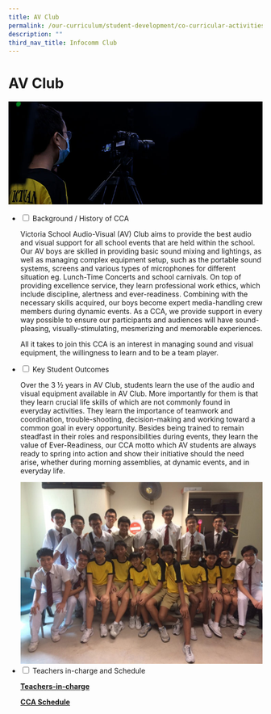 ```yaml
---
title: AV Club
permalink: /our-curriculum/student-development/co-curricular-activities/clubs-societies/av-club/
description: ""
third_nav_title: Infocomm Club
---
```

# **AV Club**

![](/images/AV_Club_2021.jpg)


<ul class="jekyllcodex_accordion">
  <li>
    <input type="checkbox" id="accordion1">
    <label for="accordion1">Background / History of CCA</label>
    <div>
      <p>Victoria School Audio-Visual (AV) Club aims to provide the best audio and visual support for all school events that are held within the school. Our AV boys are skilled in providing basic sound mixing and lightings, as well as managing complex equipment setup, such as the portable sound systems, screens and various types of microphones for different situation eg. Lunch-Time Concerts and school carnivals. On top of providing excellence service, they learn professional work ethics, which include discipline, alertness and ever-readiness. Combining with the necessary skills acquired, our boys become expert media-handling crew members during dynamic events. As a CCA, we provide support in every way possible to ensure our participants and audiences will have sound-pleasing, visually-stimulating, mesmerizing and memorable experiences.</p>
			<p>All it takes to join this CCA is an interest in managing sound and visual equipment, the willingness to learn and to be a team player.</p>
    </div>
  </li>
    <li>
    <input type="checkbox" id="accordion2">
    <label for="accordion2">Key Student Outcomes</label>
    <div>
      <p>Over the 3 ½ years in AV Club, students learn the use of the audio and visual equipment available in AV Club. More importantly for them is that they learn crucial life skills of which are not commonly found in everyday activities. They learn the importance of teamwork and coordination, trouble-shooting, decision-making and working toward a common goal in every opportunity. Besides being trained to remain steadfast in their roles and responsibilities during events, they learn the value of Ever-Readiness, our CCA motto which AV students are always ready to spring into action and show their initiative should the need arise, whether during morning assemblies, at dynamic events, and in everyday life.</p>
			<img src="/images/av-2-1024x768.jpg">
    </div>
  </li> 
    <li>
    <input type="checkbox" id="accordion3">
    <label for="accordion3">Teachers in-charge and Schedule</label>
    <div>
      <p><a href="/our-people/staff/cca-teachers/"><b>Teachers-in-charge</b></a></p>
      <p><a href="/cca-schedule/"><b>CCA Schedule</b></a></p>
    </div>
  </li> 
  </ul>